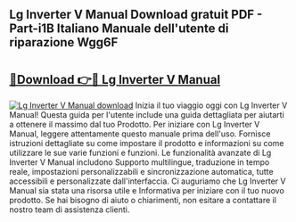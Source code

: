 ## Lg Inverter V Manual Download gratuit PDF - Part-i1B Italiano Manuale dell'utente di riparazione Wgg6F

# <h2><a href="http://dfaqcg.blite.top/?on=Lg+Inverter+V+Manual">🔗Download 👉🔴 Lg Inverter V Manual</a></h2>

[![Lg Inverter V Manual download](https://i.imgur.com/lujVjoI.png)](http://dfaqcg.blite.top/?on=Lg+Inverter+V+Manual)
Inizia il tuo viaggio oggi con Lg Inverter V Manual! Questa guida per l'utente include una guida dettagliata per aiutarti a ottenere il massimo dal tuo Prodotto. Per iniziare con Lg Inverter V Manual, leggere attentamente questo manuale prima dell'uso. Fornisce istruzioni dettagliate su come impostare il prodotto e informazioni su come utilizzare le sue varie funzioni e funzioni. Le funzionalità avanzate di Lg Inverter V Manual includono Supporto multilingue, traduzione in tempo reale, impostazioni personalizzabili e sincronizzazione automatica, tutte accessibili e personalizzate dall'interfaccia. Ci auguriamo che Lg Inverter V Manual sia stata una risorsa utile e Informativa per iniziare con il tuo nuovo prodotto. Se hai bisogno di aiuto o chiarimenti, non esitare a contattare il nostro team di assistenza clienti.
